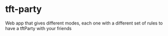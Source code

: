 # tft-party
Web app that gives different modes, each one with a different set of rules to have a tftParty with your friends
